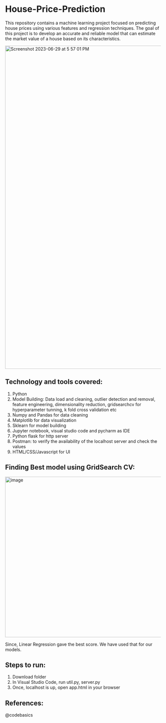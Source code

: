 # House-Price-Prediction
This repository contains a machine learning project focused on predicting house prices using various features and regression techniques. The goal of this project is to develop an accurate and reliable model that can estimate the market value of a house based on its characteristics.

<img width="1043" alt="Screenshot 2023-06-29 at 5 57 01 PM" src="https://github.com/suman-rathaur/House-Price-Prediction/assets/127435701/a0e31325-0d45-445c-a02d-d4fc300e7624">

## Technology and tools covered:
  1. Python
  2. Model Building: Data load and cleaning, outlier detection and removal, feature engineering, dimensionality reduction, gridsearchcv for hyperparameter tunning, k fold cross validation etc
  3. Numpy and Pandas for data cleaning
  4. Matplotlib for data visualization
  5. Sklearn for model building
  6. Jupyter notebook, visual studio code and pycharm as IDE
  7. Python flask for http server
  8. Postman: to verify the availability of the localhost server and check the values
  9. HTML/CSS/Javascript for UI

## Finding Best model using GridSearch CV:

<img width="518" alt="image" src="https://github.com/suman-rathaur/House-Price-Prediction/assets/127435701/e37a7687-05da-4d14-a7a3-8905bb2f0a32">

Since, Linear Regression gave the best score. We have used that for our models.

## Steps to run:
  1. Download folder
  2. In Visual Studio Code, run util.py, server.py
  3. Once, localhost is up, open app.html in your browser

## References:
  @codebasics
